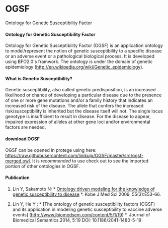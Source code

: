 # OGSF
Ontology for Genetic Susceptibility Factor

#### Ontology for Genetic Susceptibility Factor 

Ontology for Genetic Susceptibility Factor (OGSF) is an application ontology to model/represent the notion of genetic susceptibility to a specific disease or an adverse event or a pathological biological process. It is developed using BFO2.0's framwork. The ontology is under the domain of genetic epidemiology (http://en.wikipedia.org/wiki/Genetic_epidemiology).

#### What is Genetic Susceptibility? 

Genetic susceptibility, also called genetic predisposition, is an increased likelihood or chance of developing a particular disease due to the presence of one or more gene mutations and/or a family history that indicates an increased risk of the disease. The allele that confers the increased risk/susceptibility is inherited but the disease itself will not. The single locus genotype is insufficient to result in disease. For the disease to appear, impaired expression of alleles at other gene loci and/or environmental factors are needed.

#### download OGSF

OGSF can be opened in protege using here: https://raw.githubusercontent.com/linikujp/OGSF/master/src/ogsf-merged.owl.
It is *recommended* to use check out to see the imported portion of other ontologies in OGSF.

#### Publication 

1. Lin Y, Sakamoto N: * [Ontology driven modeling for the knowledge of genetic susceptibility to disease](http://www.med.kobe-u.ac.jp/journal/contents/55/E53.pdf) *. Kobe J Med Sci 2009, 55(3):E53-66. 

2. Lin Y, He Y : * [The ontology of genetic susceptibility factors (OGSF) and its application in modeling genetic susceptibility to vaccine adverse events] (http://www.jbiomedsem.com/content/5/1/19) *. Journal of Biomedical Semantics.2014, 5:19 DOI: 10.1186/2041-1480-5-19 
